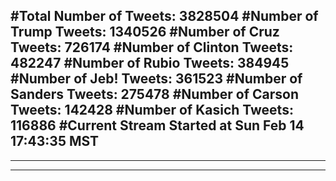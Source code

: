 #Total Number of Tweets: 3828504 
#Number of Trump Tweets: 1340526
#Number of Cruz Tweets: 726174
#Number of Clinton Tweets: 482247
#Number of Rubio Tweets: 384945
#Number of Jeb! Tweets: 361523
#Number of Sanders Tweets: 275478
#Number of Carson Tweets: 142428
#Number of Kasich Tweets: 116886
#Current Stream Started at Sun Feb 14 17:43:35 MST
---
---
---
